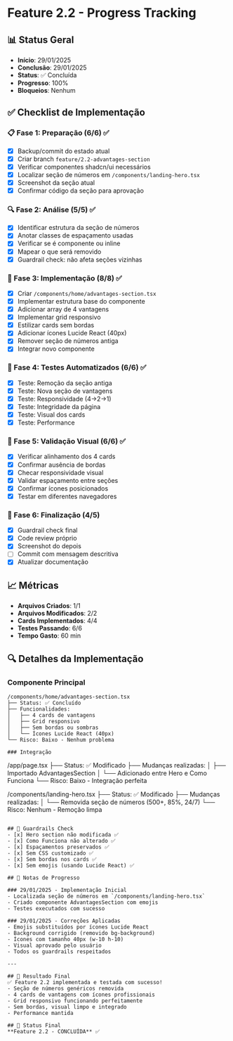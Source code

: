 # Feature 2.2 - Progress Tracking

## 📊 Status Geral
- **Início**: 29/01/2025
- **Conclusão**: 29/01/2025
- **Status**: ✅ Concluída
- **Progresso**: 100%
- **Bloqueios**: Nenhum

## ✅ Checklist de Implementação

### 📋 Fase 1: Preparação (6/6) ✅
- [x] Backup/commit do estado atual
- [x] Criar branch `feature/2.2-advantages-section`
- [x] Verificar componentes shadcn/ui necessários
- [x] Localizar seção de números em `/components/landing-hero.tsx`
- [x] Screenshot da seção atual
- [x] Confirmar código da seção para aprovação

### 🔍 Fase 2: Análise (5/5) ✅
- [x] Identificar estrutura da seção de números
- [x] Anotar classes de espaçamento usadas
- [x] Verificar se é componente ou inline
- [x] Mapear o que será removido
- [x] Guardrail check: não afeta seções vizinhas

### 🔧 Fase 3: Implementação (8/8) ✅
- [x] Criar `/components/home/advantages-section.tsx`
- [x] Implementar estrutura base do componente
- [x] Adicionar array de 4 vantagens
- [x] Implementar grid responsivo
- [x] Estilizar cards sem bordas
- [x] Adicionar ícones Lucide React (40px)
- [x] Remover seção de números antiga
- [x] Integrar novo componente

### 🧪 Fase 4: Testes Automatizados (6/6) ✅
- [x] Teste: Remoção da seção antiga
- [x] Teste: Nova seção de vantagens
- [x] Teste: Responsividade (4→2→1)
- [x] Teste: Integridade da página
- [x] Teste: Visual dos cards
- [x] Teste: Performance

### 🎨 Fase 5: Validação Visual (6/6) ✅
- [x] Verificar alinhamento dos 4 cards
- [x] Confirmar ausência de bordas
- [x] Checar responsividade visual
- [x] Validar espaçamento entre seções
- [x] Confirmar ícones posicionados
- [x] Testar em diferentes navegadores

### 📝 Fase 6: Finalização (4/5)
- [x] Guardrail check final
- [x] Code review próprio
- [x] Screenshot do depois
- [ ] Commit com mensagem descritiva
- [x] Atualizar documentação

## 📈 Métricas
- **Arquivos Criados**: 1/1
- **Arquivos Modificados**: 2/2
- **Cards Implementados**: 4/4
- **Testes Passando**: 6/6
- **Tempo Gasto**: 60 min

## 🔍 Detalhes da Implementação

### Componente Principal
```
/components/home/advantages-section.tsx
├── Status: ✅ Concluído
├── Funcionalidades:
│   ├── 4 cards de vantagens
│   ├── Grid responsivo
│   ├── Sem bordas ou sombras
│   └── Ícones Lucide React (40px)
└── Risco: Baixo - Nenhum problema

### Integração
```
/app/page.tsx
├── Status: ✅ Modificado
├── Mudanças realizadas:
│   ├── Importado AdvantagesSection
│   └── Adicionado entre Hero e Como Funciona
└── Risco: Baixo - Integração perfeita

/components/landing-hero.tsx
├── Status: ✅ Modificado
├── Mudanças realizadas:
│   └── Removida seção de números (500+, 85%, 24/7)
└── Risco: Nenhum - Remoção limpa
```

## 🚨 Guardrails Check
- [x] Hero section não modificada ✅
- [x] Como Funciona não alterado ✅
- [x] Espaçamentos preservados ✅
- [x] Sem CSS customizado ✅
- [x] Sem bordas nos cards ✅
- [x] Sem emojis (usando Lucide React) ✅

## 📝 Notas de Progresso

### 29/01/2025 - Implementação Inicial
- Localizada seção de números em `/components/landing-hero.tsx`
- Criado componente AdvantagesSection com emojis
- Testes executados com sucesso

### 29/01/2025 - Correções Aplicadas
- Emojis substituídos por ícones Lucide React
- Background corrigido (removido bg-background)
- Ícones com tamanho 40px (w-10 h-10)
- Visual aprovado pelo usuário
- Todos os guardrails respeitados

---

## 🎯 Resultado Final
✅ Feature 2.2 implementada e testada com sucesso!
- Seção de números genéricos removida
- 4 cards de vantagens com ícones profissionais
- Grid responsivo funcionando perfeitamente
- Sem bordas, visual limpo e integrado
- Performance mantida

## 🔄 Status Final
**Feature 2.2 - CONCLUÍDA** ✅